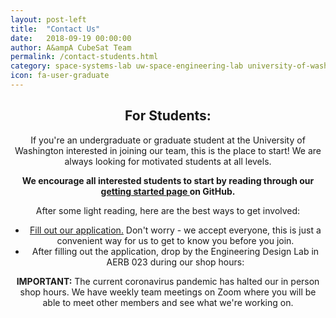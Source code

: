 ```yaml
---
layout: post-left
title:  "Contact Us"
date:   2018-09-19 00:00:00
author: A&ampA CubeSat Team
permalink: /contact-students.html
category: space-systems-lab uw-space-engineering-lab university-of-washington-space uw-space students
icon: fa-user-graduate
---
```


<div>
	<header class="wrapper style2">
		<h2> For Students: </h2>
		<p>
			If you're an undergraduate or graduate student at the University of Washington interested in joining our team, this is the place to start! We are always looking for motivated students at all levels.
		</p>
		<p>
			<strong> We encourage all interested students to start by reading through our <a href="https://github.com/AA-CubeSat-Team/getting-started"> getting started page </a> on GitHub. </strong>
		</p>
		After some light reading, here are the best ways to get involved:
			<ul style="list-style-type: disc">
				<li> <a href="https://forms.gle/eAyyZdRxJWyajUfw9"> Fill out our application.</a> Don't worry - we accept everyone, this is just a convenient way for us to get to know you before you join.  </li> 
				<li> After filling out the application, drop by the Engineering Design Lab in AERB 023 during our shop hours: </li>
		</ul>
				<p>
					<b>IMPORTANT:</b> The current coronavirus pandemic has halted our in person shop hours.  We have weekly team meetings on Zoom where you will be able to meet other members and see what we're working on.
				</p>
<!-- 				<ul style="margin-left: 1em; list-style-type: circle">
                    <li> Mondays 12pm-3pm </li>
					<li> Tuesdays 1-4pm </li>
					<li> Wednesdays 12-3pm </li>
					<li> Thursdays 10:30am-1:30pm </li>
					<li> Fridays 11am-2pm </li>
				</ul> -->
			</ul> 
	</header>
</div>

